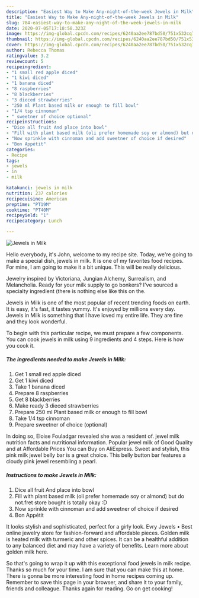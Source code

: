 ```yaml
---
description: "Easiest Way to Make Any-night-of-the-week Jewels in Milk"
title: "Easiest Way to Make Any-night-of-the-week Jewels in Milk"
slug: 784-easiest-way-to-make-any-night-of-the-week-jewels-in-milk
date: 2020-07-05T17:18:58.323Z
image: https://img-global.cpcdn.com/recipes/6240aa2ee787bd50/751x532cq70/jewels-in-milk-recipe-main-photo.jpg
thumbnail: https://img-global.cpcdn.com/recipes/6240aa2ee787bd50/751x532cq70/jewels-in-milk-recipe-main-photo.jpg
cover: https://img-global.cpcdn.com/recipes/6240aa2ee787bd50/751x532cq70/jewels-in-milk-recipe-main-photo.jpg
author: Rebecca Thomas
ratingvalue: 3.2
reviewcount: 5
recipeingredient:
- "1 small red apple diced"
- "1 kiwi diced"
- "1 banana diced"
- "8 raspberries"
- "8 blackberries"
- "3 dieced strawberries"
- "250 ml Plant based milk or enough to fill bowl"
- "1/4 tsp cinnoman"
- " sweetner of choice optional"
recipeinstructions:
- "Dice all fruit And place into bowl"
- "Fill with plant based milk (oli prefer homemade soy or almond) but do not.fret store bought is totally okay :D"
- "Now sprinkle with cinnoman and add sweetner of choice if desired"
- "Bon Appétit"
categories:
- Recipe
tags:
- jewels
- in
- milk

katakunci: jewels in milk 
nutrition: 237 calories
recipecuisine: American
preptime: "PT19M"
cooktime: "PT40M"
recipeyield: "1"
recipecategory: Lunch

---
```



![Jewels in Milk](https://img-global.cpcdn.com/recipes/6240aa2ee787bd50/751x532cq70/jewels-in-milk-recipe-main-photo.jpg)

Hello everybody, it's John, welcome to my recipe site. Today, we're going to make a special dish, jewels in milk. It is one of my favorites food recipes. For mine, I am going to make it a bit unique. This will be really delicious.

Jewelry inspired by Victoriana, Jungian Alchemy, Surrealism, and Melancholia. Ready for your milk supply to go bonkers? I&#39;ve sourced a specialty ingredient (there is nothing else like this on the.

Jewels in Milk is one of the most popular of recent trending foods on earth. It is easy, it's fast, it tastes yummy. It's enjoyed by millions every day. Jewels in Milk is something that I have loved my entire life. They are fine and they look wonderful.


To begin with this particular recipe, we must prepare a few components. You can cook jewels in milk using 9 ingredients and 4 steps. Here is how you cook it.

<!--inarticleads1-->

##### The ingredients needed to make Jewels in Milk:

1. Get 1 small red apple diced
1. Get 1 kiwi diced
1. Take 1 banana diced
1. Prepare 8 raspberries
1. Get 8 blackberries
1. Make ready 3 dieced strawberries
1. Prepare 250 ml Plant based milk or enough to fill bowl
1. Take 1/4 tsp cinnoman
1. Prepare  sweetner of choice (optional)


In doing so, Eloise Fouladgar revealed she was a resident of. jewel milk nutrition facts and nutritional information. Popular jewel milk of Good Quality and at Affordable Prices You can Buy on AliExpress. Sweet and stylish, this pink milk jewel belly bar is a great choice. This belly button bar features a cloudy pink jewel resembling a pearl. 

<!--inarticleads2-->

##### Instructions to make Jewels in Milk:

1. Dice all fruit And place into bowl
1. Fill with plant based milk (oli prefer homemade soy or almond) but do not.fret store bought is totally okay :D
1. Now sprinkle with cinnoman and add sweetner of choice if desired
1. Bon Appétit


It looks stylish and sophisticated, perfect for a girly look. Evry Jewels • Best online jewelry store for fashion-forward and affordable pieces. Golden milk is heated milk with turmeric and other spices. It can be a healthful addition to any balanced diet and may have a variety of benefits. Learn more about golden milk here. 

So that's going to wrap it up with this exceptional food jewels in milk recipe. Thanks so much for your time. I am sure that you can make this at home. There is gonna be more interesting food in home recipes coming up. Remember to save this page in your browser, and share it to your family, friends and colleague. Thanks again for reading. Go on get cooking!
